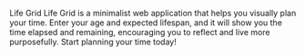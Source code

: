 Life Grid
Life Grid is a minimalist web application that helps you visually plan your time. Enter your age and expected lifespan, and it will show you the time elapsed and remaining, encouraging you to reflect and live more purposefully. Start planning your time today!
